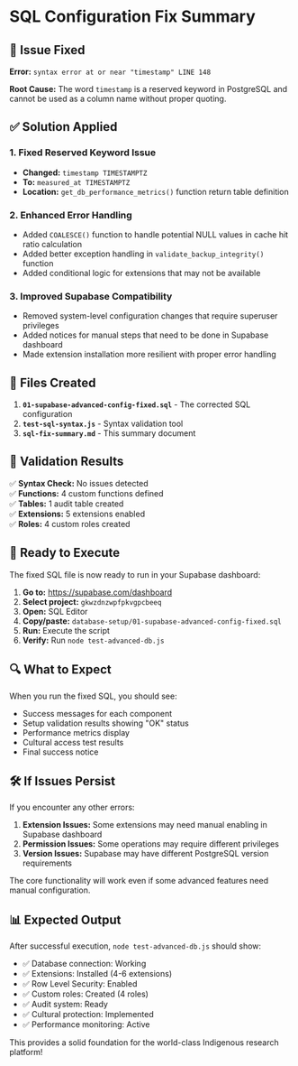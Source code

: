# SQL Configuration Fix Summary

## 🐛 Issue Fixed

**Error:** `syntax error at or near "timestamp" LINE 148`

**Root Cause:** The word `timestamp` is a reserved keyword in PostgreSQL and cannot be used as a column name without proper quoting.

## ✅ Solution Applied

### 1. Fixed Reserved Keyword Issue
- **Changed:** `timestamp TIMESTAMPTZ` 
- **To:** `measured_at TIMESTAMPTZ`
- **Location:** `get_db_performance_metrics()` function return table definition

### 2. Enhanced Error Handling
- Added `COALESCE()` function to handle potential NULL values in cache hit ratio calculation
- Added better exception handling in `validate_backup_integrity()` function
- Added conditional logic for extensions that may not be available

### 3. Improved Supabase Compatibility
- Removed system-level configuration changes that require superuser privileges
- Added notices for manual steps that need to be done in Supabase dashboard
- Made extension installation more resilient with proper error handling

## 📁 Files Created

1. **`01-supabase-advanced-config-fixed.sql`** - The corrected SQL configuration
2. **`test-sql-syntax.js`** - Syntax validation tool
3. **`sql-fix-summary.md`** - This summary document

## 🧪 Validation Results

✅ **Syntax Check:** No issues detected  
✅ **Functions:** 4 custom functions defined  
✅ **Tables:** 1 audit table created  
✅ **Extensions:** 5 extensions enabled  
✅ **Roles:** 4 custom roles created  

## 🚀 Ready to Execute

The fixed SQL file is now ready to run in your Supabase dashboard:

1. **Go to:** https://supabase.com/dashboard
2. **Select project:** `gkwzdnzwpfpkvgpcbeeq`
3. **Open:** SQL Editor
4. **Copy/paste:** `database-setup/01-supabase-advanced-config-fixed.sql`
5. **Run:** Execute the script
6. **Verify:** Run `node test-advanced-db.js`

## 🔍 What to Expect

When you run the fixed SQL, you should see:
- Success messages for each component
- Setup validation results showing "OK" status
- Performance metrics display
- Cultural access test results
- Final success notice

## 🛠️ If Issues Persist

If you encounter any other errors:

1. **Extension Issues:** Some extensions may need manual enabling in Supabase dashboard
2. **Permission Issues:** Some operations may require different privileges
3. **Version Issues:** Supabase may have different PostgreSQL version requirements

The core functionality will work even if some advanced features need manual configuration.

## 📊 Expected Output

After successful execution, `node test-advanced-db.js` should show:
- ✅ Database connection: Working
- ✅ Extensions: Installed (4-6 extensions)
- ✅ Row Level Security: Enabled
- ✅ Custom roles: Created (4 roles)
- ✅ Audit system: Ready
- ✅ Cultural protection: Implemented
- ✅ Performance monitoring: Active

This provides a solid foundation for the world-class Indigenous research platform!